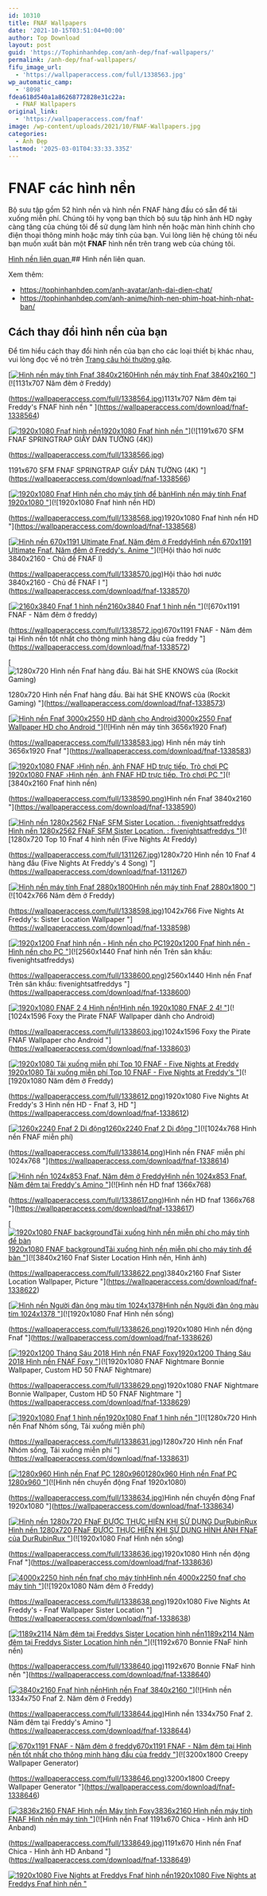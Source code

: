 ```yaml
---
id: 10310
title: FNAF Wallpapers
date: '2021-10-15T03:51:04+00:00'
author: Top Download
layout: post
guid: 'https://Tophinhanhdep.com/anh-dep/fnaf-wallpapers/'
permalink: /anh-dep/fnaf-wallpapers/
fifu_image_url:
  - 'https://wallpaperaccess.com/full/1338563.jpg'
wp_automatic_camp:
  - '8098'
fdea618d540a1a86268772828e31c22a:
  - FNAF Wallpapers
original_link:
  - 'https://wallpaperaccess.com/fnaf'
image: /wp-content/uploads/2021/10/FNAF-Wallpapers.jpg
categories:
  - Ảnh Đẹp
lastmod: '2025-03-01T04:33:33.335Z'
---
```

# FNAF các hình nền

Bộ sưu tập gồm 52 hình nền và hình nền FNAF hàng đầu có sẵn để tải xuống miễn phí. Chúng tôi hy vọng bạn thích bộ sưu tập hình ảnh HD ngày càng tăng của chúng tôi để sử dụng làm hình nền hoặc màn hình chính cho điện thoại thông minh hoặc máy tính của bạn. Vui lòng liên hệ chúng tôi nếu bạn muốn xuất bản một **FNAF** hình nền trên trang web của chúng tôi.

[Hình nền liên quan ](#related) ## Hình nền liên quan.

   
 Xem thêm:

   
- <https://tophinhanhdep.com/anh-avatar/anh-dai-dien-chat/>
- <https://tophinhanhdep.com/anh-anime/hinh-nen-phim-hoat-hinh-nhat-ban/>

## Cách thay đổi hình nền của bạn

Để tìm hiểu cách thay đổi hình nền của bạn cho các loại thiết bị khác nhau, vui lòng đọc về nó trên [Trang câu hỏi thường gặp](https://tophinhanhdep.com/faq/).

  
[[![Hình nền máy tính Fnaf 3840x2160](https://wallpaperaccess.com/full/1338563.jpg)Hình nền máy tính Fnaf 3840x2160 "](https://wallpaperaccess.com/download/fnaf-1338563)](![1131x707 Năm đêm ở Freddy)

(https://wallpaperaccess.com/full/1338564.jpg)1131x707 Năm đêm tại Freddy's FNAF hình nền " ](https://wallpaperaccess.com/download/fnaf-1338564)

[[![1920x1080 Fnaf hình nền](https://wallpaperaccess.com/full/1338565.jpg)1920x1080 Fnaf hình nền "](https://wallpaperaccess.com/download/fnaf-1338565)](![1191x670 SFM FNAF SPRINGTRAP GIẤY DÁN TƯỜNG (4K))

(https://wallpaperaccess.com/full/1338566.jpg)

1191x670 SFM FNAF SPRINGTRAP GIẤY DÁN TƯỜNG (4K) "](https://wallpaperaccess.com/download/fnaf-1338566)

[[![1920x1080 Fnaf Hình nền cho máy tính để bàn](https://wallpaperaccess.com/full/1258898.jpg)Hình nền máy tính Fnaf 1920x1080 "](https://wallpaperaccess.com/download/fnaf-1258898)](![1920x1080 Fnaf hình nền HD)

(https://wallpaperaccess.com/full/1338568.jpg)1920x1080 Fnaf hình nền HD "](https://wallpaperaccess.com/download/fnaf-1338568)

[[![Hình nền 670x1191 Ultimate Fnaf.  Năm đêm ở Freddy](https://wallpaperaccess.com/full/1338569.jpg)Hình nền 670x1191 Ultimate Fnaf. Năm đêm ở Freddy's. Anime "](https://wallpaperaccess.com/download/fnaf-1338569)](![Hội thảo hơi nước 3840x2160 - Chủ đề FNAF I)

(https://wallpaperaccess.com/full/1338570.jpg)Hội thảo hơi nước 3840x2160 - Chủ đề FNAF I "](https://wallpaperaccess.com/download/fnaf-1338570)

[[![2160x3840 Fnaf 1 hình nền](https://wallpaperaccess.com/full/1338571.jpg)2160x3840 Fnaf 1 hình nền "](https://wallpaperaccess.com/download/fnaf-1338571)](![670x1191 FNAF - Năm đêm ở freddy)

(https://wallpaperaccess.com/full/1338572.jpg)670x1191 FNAF - Năm đêm tại Hình nền tốt nhất cho thông minh hàng đầu của freddy "](https://wallpaperaccess.com/download/fnaf-1338572)

[![1280x720 Hình nền Fnaf hàng đầu.  Bài hát SHE KNOWS của (Rockit Gaming)](https://wallpaperaccess.com/full/1338573.jpg)

1280x720 Hình nền Fnaf hàng đầu. Bài hát SHE KNOWS của (Rockit Gaming) "](https://wallpaperaccess.com/download/fnaf-1338573)

[[![Hình nền Fnaf 3000x2550 HD dành cho Android](https://wallpaperaccess.com/full/1338574.jpg)3000x2550 Fnaf Wallpaper HD cho Android "](https://wallpaperaccess.com/download/fnaf-1338574)](![Hình nền máy tính 3656x1920 Fnaf)

(https://wallpaperaccess.com/full/1338583.jpg) Hình nền máy tính 3656x1920 Fnaf "](https://wallpaperaccess.com/download/fnaf-1338583)

[[![1920x1080 FNAF ›Hình nền, ảnh FNAF HD trực tiếp.  Trò chơi PC](https://wallpaperaccess.com/full/1338589.jpg)1920x1080 FNAF ›Hình nền, ảnh FNAF HD trực tiếp. Trò chơi PC "](https://wallpaperaccess.com/download/fnaf-1338589)](![3840x2160 Fnaf hình nền)

(https://wallpaperaccess.com/full/1338590.png)Hình nền Fnaf 3840x2160 "](https://wallpaperaccess.com/download/fnaf-1338590)

[[![Hình nền 1280x2562 FNaF SFM Sister Location.  : fivenightsatfreddys](https://wallpaperaccess.com/full/1338591.png)Hình nền 1280x2562 FNaF SFM Sister Location. : fivenightsatfreddys "](https://wallpaperaccess.com/download/fnaf-1338591)](![1280x720 Top 10 Fnaf 4 hình nền (Five Nights At Freddy)

(https://wallpaperaccess.com/full/1311267.jpg)1280x720 Hình nền 10 Fnaf 4 hàng đầu (Five Nights At Freddy's 4 Song) "](https://wallpaperaccess.com/download/fnaf-1311267)

[[![Hình nền máy tính Fnaf 2880x1800](https://wallpaperaccess.com/full/1338593.jpg)Hình nền máy tính Fnaf 2880x1800 "](https://wallpaperaccess.com/download/fnaf-1338593)](![1042x766 Năm đêm ở Freddy)

(https://wallpaperaccess.com/full/1338598.jpg)1042x766 Five Nights At Freddy's: Sister Location Wallpaper "](https://wallpaperaccess.com/download/fnaf-1338598)

[[![1920x1200 Fnaf hình nền - Hình nền cho PC](https://wallpaperaccess.com/full/1338599.png)1920x1200 Fnaf hình nền - Hình nền cho PC "](https://wallpaperaccess.com/download/fnaf-1338599)](![2560x1440 Fnaf hình nền Trên sân khấu: fivenightsatfreddys)

(https://wallpaperaccess.com/full/1338600.png)2560x1440 Hình nền Fnaf Trên sân khấu: fivenightsatfreddys "](https://wallpaperaccess.com/download/fnaf-1338600)

[[![1920x1080 FNAF 2 4 Hình nền!](https://wallpaperaccess.com/full/1338602.png)Hình nền 1920x1080 FNAF 2 4! "](https://wallpaperaccess.com/download/fnaf-1338602)](![1024x1596 Foxy the Pirate FNAF Wallpaper dành cho Android)

(https://wallpaperaccess.com/full/1338603.jpg)1024x1596 Foxy the Pirate FNAF Wallpaper cho Android "](https://wallpaperaccess.com/download/fnaf-1338603)

[[![1920x1080 Tải xuống miễn phí Top 10 FNAF - Five Nights at Freddy](https://wallpaperaccess.com/full/1338611.jpg)1920x1080 Tải xuống miễn phí Top 10 FNAF - Five Nights at Freddy's "](https://wallpaperaccess.com/download/fnaf-1338611)](![1920x1080 Năm đêm ở Freddy)

(https://wallpaperaccess.com/full/1338612.png)1920x1080 Five Nights At Freddy's 3 Hình nền HD - Fnaf 3, HD "](https://wallpaperaccess.com/download/fnaf-1338612)

[[![1260x2240 Fnaf 2 Di động](https://wallpaperaccess.com/full/1338613.jpg)1260x2240 Fnaf 2 Di động "](https://wallpaperaccess.com/download/fnaf-1338613)](![1024x768 Hình nền FNAF miễn phí)

(https://wallpaperaccess.com/full/1338614.png)Hình nền FNAF miễn phí 1024x768 "](https://wallpaperaccess.com/download/fnaf-1338614)

[[![Hình nền 1024x853 Fnaf.  Năm đêm ở Freddy](https://wallpaperaccess.com/full/1338615.jpg)Hình nền 1024x853 Fnaf. Năm đêm tại Freddy's Amino "](https://wallpaperaccess.com/download/fnaf-1338615)](![Hình nền HD fnaf 1366x768)

(https://wallpaperaccess.com/full/1338617.png)Hình nền HD fnaf 1366x768 "](https://wallpaperaccess.com/download/fnaf-1338617)

[[![1920x1080 FNAF backgroundTải xuống hình nền miễn phí cho máy tính để bàn](https://wallpaperaccess.com/full/1338621.jpg)1920x1080 FNAF backgroundTải xuống hình nền miễn phí cho máy tính để bàn "](https://wallpaperaccess.com/download/fnaf-1338621)](![3840x2160 Fnaf Sister Location Hình nền, Hình ảnh)

(https://wallpaperaccess.com/full/1338622.png)3840x2160 Fnaf Sister Location Wallpaper, Picture "](https://wallpaperaccess.com/download/fnaf-1338622)

[[![Hình nền Người đàn ông màu tím 1024x1378](https://wallpaperaccess.com/full/1338625.png)Hình nền Người đàn ông màu tím 1024x1378 "](https://wallpaperaccess.com/download/fnaf-1338625)](![1920x1080 Fnaf Hình nền sống)

(https://wallpaperaccess.com/full/1338626.png)1920x1080 Hình nền động Fnaf "](https://wallpaperaccess.com/download/fnaf-1338626)

[[![1920x1200 Tháng Sáu 2018 Hình nền FNAF Foxy](https://wallpaperaccess.com/full/1338628.png)1920x1200 Tháng Sáu 2018 Hình nền FNAF Foxy "](https://wallpaperaccess.com/download/fnaf-1338628)](![1920x1080 FNAF Nightmare Bonnie Wallpaper, Custom HD 50 FNAF Nightmare)

(https://wallpaperaccess.com/full/1338629.png)1920x1080 FNAF Nightmare Bonnie Wallpaper, Custom HD 50 FNAF Nightmare "](https://wallpaperaccess.com/download/fnaf-1338629)

[[![1920x1080 Fnaf 1 hình nền](https://wallpaperaccess.com/full/1338630.jpg)1920x1080 Fnaf 1 hình nền "](https://wallpaperaccess.com/download/fnaf-1338630)](![1280x720 Hình nền Fnaf Nhóm sống, Tải xuống miễn phí)

(https://wallpaperaccess.com/full/1338631.jpg)1280x720 Hình nền Fnaf Nhóm sống, Tải xuống miễn phí "](https://wallpaperaccess.com/download/fnaf-1338631)

[[![1280x960 Hình nền Fnaf PC 1280x960](https://wallpaperaccess.com/full/1338632.jpg)1280x960 Hình nền Fnaf PC 1280x960 "](https://wallpaperaccess.com/download/fnaf-1338632)](![Hình nền chuyển động Fnaf 1920x1080)

(https://wallpaperaccess.com/full/1338634.jpg)Hình nền chuyển động Fnaf 1920x1080 "](https://wallpaperaccess.com/download/fnaf-1338634)

[[![Hình nền 1280x720 FNaF ĐƯỢC THỰC HIỆN KHI SỬ DỤNG DurRubinRux](https://wallpaperaccess.com/full/1338635.png)Hình nền 1280x720 FNaF ĐƯỢC THỰC HIỆN KHI SỬ DỤNG HÌNH ẢNH FNaF của DurRubinRux "](https://wallpaperaccess.com/download/fnaf-1338635)](![1920x1080 Fnaf Hình nền sống)

(https://wallpaperaccess.com/full/1338636.jpg)1920x1080 Hình nền động Fnaf "](https://wallpaperaccess.com/download/fnaf-1338636)

[[![4000x2250 hình nền fnaf cho máy tính](https://wallpaperaccess.com/full/1338637.png)Hình nền 4000x2250 fnaf cho máy tính "](https://wallpaperaccess.com/download/fnaf-1338637)](![1920x1080 Năm đêm ở Freddy)

(https://wallpaperaccess.com/full/1338638.png)1920x1080 Five Nights At Freddy's - Fnaf Wallpaper Sister Location "](https://wallpaperaccess.com/download/fnaf-1338638)

[[![1189x2114 Năm đêm tại Freddys Sister Location hình nền](https://wallpaperaccess.com/full/1338639.jpg)1189x2114 Năm đêm tại Freddys Sister Location hình nền "](https://wallpaperaccess.com/download/fnaf-1338639)](![1192x670 Bonnie FNaF hình nền)

(https://wallpaperaccess.com/full/1338640.jpg)1192x670 Bonnie FNaF hình nền "](https://wallpaperaccess.com/download/fnaf-1338640)

[[![3840x2160 Fnaf hình nền](https://wallpaperaccess.com/full/1338642.png)Hình nền Fnaf 3840x2160 "](https://wallpaperaccess.com/download/fnaf-1338642)](![Hình nền 1334x750 Fnaf 2.  Năm đêm ở Freddy)

(https://wallpaperaccess.com/full/1338644.jpg)Hình nền 1334x750 Fnaf 2. Năm đêm tại Freddy's Amino "](https://wallpaperaccess.com/download/fnaf-1338644)

[[![670x1191 FNAF - Năm đêm ở freddy](https://wallpaperaccess.com/full/1311285.jpg)670x1191 FNAF - Năm đêm tại Hình nền tốt nhất cho thông minh hàng đầu của freddy "](https://wallpaperaccess.com/download/fnaf-1311285)](![3200x1800 Creepy Wallpaper Generator)

(https://wallpaperaccess.com/full/1338646.png)3200x1800 Creepy Wallpaper Generator "](https://wallpaperaccess.com/download/fnaf-1338646)

[[![3836x2160 FNAF Hình nền Máy tính Foxy](https://wallpaperaccess.com/full/1338648.jpg)3836x2160 Hình nền máy tính FNAF Hình nền máy tính "](https://wallpaperaccess.com/download/fnaf-1338648)](![Hình nền Fnaf 1191x670 Chica - Hình ảnh HD Anband)

(https://wallpaperaccess.com/full/1338649.jpg)1191x670 Hình nền Fnaf Chica - Hình ảnh HD Anband "](https://wallpaperaccess.com/download/fnaf-1338649)

[![1920x1080 Five Nights at Freddys Fnaf hình nền](https://wallpaperaccess.com/full/1338650.jpg)1920x1080 Five Nights at Freddys Fnaf hình nền "](https://wallpaperaccess.com/download/fnaf-1338650)
